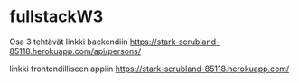 # fullstackW3
Osa 3 tehtävät 
linkki backendiin https://stark-scrubland-85118.herokuapp.com/api/persons/

linkki frontendilliseen appiin https://stark-scrubland-85118.herokuapp.com/
